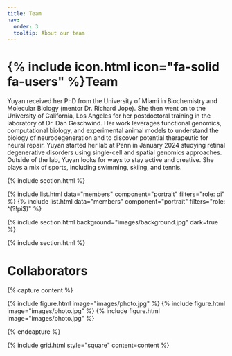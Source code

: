 ```yaml
---
title: Team
nav:
  order: 3
  tooltip: About our team
---
```


# {% include icon.html icon="fa-solid fa-users" %}Team

Yuyan received her PhD from the University of Miami in Biochemistry and Molecular Biology (mentor Dr. Richard Jope). She then went on to the University of California, Los Angeles for her postdoctoral training in the laboratory of Dr. Dan Geschwind. Her work leverages functional genomics, computational biology, and experimental animal models to understand the biology of neurodegeneration and to discover potential therapeutic for neural repair.  Yuyan started her lab at Penn in January 2024 studying retinal degenerative disorders using single-cell and spatial genomics approaches. Outside of the lab, Yuyan looks for ways to stay active and creative. She plays a mix of sports, including swimming, skiing, and tennis.

{% include section.html %}

{% include list.html data="members" component="portrait" filters="role: pi" %}
{% include list.html data="members" component="portrait" filters="role: ^(?!pi$)" %}

{% include section.html background="images/background.jpg" dark=true %}

{% include section.html %}

# Collaborators

{% capture content %}

{% include figure.html image="images/photo.jpg" %}
{% include figure.html image="images/photo.jpg" %}
{% include figure.html image="images/photo.jpg" %}

{% endcapture %}

{% include grid.html style="square" content=content %}
